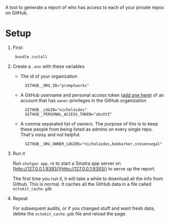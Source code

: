 A tool to generate a report of who has access to each of your private repos on GitHub.

# Setup

1. First:

        bundle install

2. Create a `.env` with these variables

    - The id of your organization

            GITHUB__ORG_ID="promptworks"

    - A GitHub username and personal access token ([add one here](https://github.com/settings/tokens)) of an account that has `owner` privileges in the GitHub organization

            GITHUB__LOGIN="nicholaides"
            GITHUB__PERSONAL_ACCESS_TOKEN="abcXYZ"

    - A comma separated list of owners.
    The purpose of this is to keep these people from being listed as admins on every single repo.
    That's noisy and not helpful.

            GITHUB__ORG_OWNER_LOGINS="nicholaides,bobbarker,stevensegal"

3. Run it

    Run `shotgun app.rb` to start a Sinatra app server on [http://127.0.0.1:9393/](http://127.0.0.1:9393/) to serve up the report.

    The first time you run it, it will take a while to download all the info from Github.
    This is normal.
    It caches all the GitHub data in a file called `octokit_cache.gdb`

4. Repeat

    For subsequent audits, or if you changed stuff and want fresh data, delete the `octokit_cache.gdb` file and reload the page.

